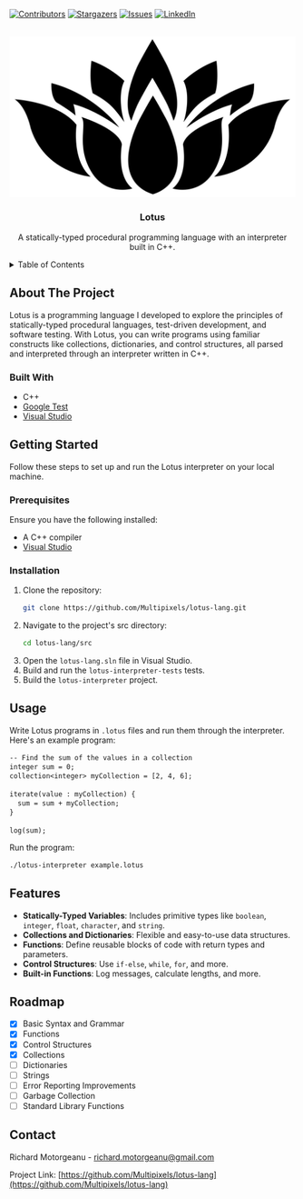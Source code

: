[![Contributors][contributors-shield]][contributors-url]
[![Stargazers][stars-shield]][stars-url]
[![Issues][issues-shield]][issues-url]
[![LinkedIn][linkedin-shield]][linkedin-url]

<br />
<div align="center">
  <a href="https://github.com/Multipixels/lotus-lang" >
    <picture>
      <source media="(prefers-color-scheme: dark)" srcset="repo/white-lotus.svg" width=130px>
      <source media="(prefers-color-scheme: light)" srcset="repo/lotus.svg" width=130px>
      <img src="repo/lotus.svg">
  </picture>
  </a>
  <h3 align="center">Lotus</h3>
  <p align="center">
    A statically-typed procedural programming language with an interpreter built in C++.
  </p>
</div>

<details>
  <summary>Table of Contents</summary>
  <ol>
    <li>
      <a href="#about-the-project">About The Project</a>
      <ul>
        <li><a href="#built-with">Built With</a></li>
      </ul>
    </li>
    <li>
      <a href="#getting-started">Getting Started</a>
      <ul>
        <li><a href="#prerequisites">Prerequisites</a></li>
        <li><a href="#installation">Installation</a></li>
      </ul>
    </li>
    <li><a href="#usage">Usage</a></li>
    <li><a href="#features">Features</a></li>
    <li><a href="#roadmap">Roadmap</a></li>
    <li><a href="#contact">Contact</a></li>
  </ol>
</details>

## About The Project

Lotus is a programming language I developed to explore the principles of statically-typed procedural languages, test-driven development, and software testing. With Lotus, you can write programs using familiar constructs like collections, dictionaries, and control structures, all parsed and interpreted through an interpreter written in C++.

### Built With

* C++
* [Google Test](https://google.github.io/googletest/)
* [Visual Studio](https://visualstudio.microsoft.com/)

## Getting Started

Follow these steps to set up and run the Lotus interpreter on your local machine.

### Prerequisites

Ensure you have the following installed:

* A C++ compiler
* [Visual Studio](https://visualstudio.microsoft.com/)

### Installation

1. Clone the repository:
   ```sh
   git clone https://github.com/Multipixels/lotus-lang.git
   ```
2. Navigate to the project's src directory:
   ```sh
   cd lotus-lang/src
   ```
3. Open the `lotus-lang.sln` file in Visual Studio.
4. Build and run the `lotus-interpreter-tests` tests.
5. Build the `lotus-interpreter` project.

## Usage

Write Lotus programs in `.lotus` files and run them through the interpreter. Here's an example program:

```lotus
-- Find the sum of the values in a collection
integer sum = 0;
collection<integer> myCollection = [2, 4, 6];

iterate(value : myCollection) {
  sum = sum + myCollection;
}

log(sum);
```

Run the program:
```sh
./lotus-interpreter example.lotus
```

## Features

- **Statically-Typed Variables**: Includes primitive types like `boolean`, `integer`, `float`, `character`, and `string`.
- **Collections and Dictionaries**: Flexible and easy-to-use data structures.
- **Functions**: Define reusable blocks of code with return types and parameters.
- **Control Structures**: Use `if-else`, `while`, `for`, and more.
- **Built-in Functions**: Log messages, calculate lengths, and more.

## Roadmap

- [X] Basic Syntax and Grammar
- [X] Functions
- [X] Control Structures
- [X] Collections
- [ ] Dictionaries
- [ ] Strings
- [ ] Error Reporting Improvements
- [ ] Garbage Collection
- [ ] Standard Library Functions

## Contact

Richard Motorgeanu - richard.motorgeanu@gmail.com

Project Link: [https://github.com/Multipixels/lotus-lang](https://github.com/Multipixels/lotus-lang)

[contributors-shield]: https://img.shields.io/github/contributors/Multipixels/lotus-lang.svg?style=for-the-badge
[contributors-url]: https://github.com/Multipixels/lotus-lang/graphs/contributors
[stars-shield]: https://img.shields.io/github/stars/Multipixels/lotus-lang.svg?style=for-the-badge
[stars-url]: https://github.com/Multipixels/lotus-lang/stargazers
[issues-shield]: https://img.shields.io/github/issues/Multipixels/lotus-lang.svg?style=for-the-badge
[issues-url]: https://github.com/Multipixels/lotus-lang/issues
[linkedin-shield]: https://img.shields.io/badge/-LinkedIn-black.svg?style=for-the-badge&logo=linkedin&colorB=555
[linkedin-url]: https://www.linkedin.com/in/richard-motorgeanu/

